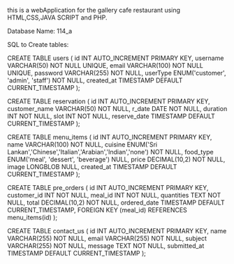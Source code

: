 this is a webApplication for the gallery cafe restaurant using HTML,CSS,JAVA SCRIPT and PHP.

Database Name: 114_a

SQL to Create tables:

CREATE TABLE users (
    id INT AUTO_INCREMENT PRIMARY KEY,
    username VARCHAR(50) NOT NULL UNIQUE,
    email VARCHAR(100) NOT NULL UNIQUE,
    password VARCHAR(255) NOT NULL,
    userType ENUM('customer', 'admin', 'staff') NOT NULL,
    created_at TIMESTAMP DEFAULT CURRENT_TIMESTAMP
);

CREATE TABLE reservation (
    id INT AUTO_INCREMENT PRIMARY KEY,
    customer_name VARCHAR(50) NOT NULL,
    r_date DATE NOT NULL,
    duration INT NOT NULL,
    slot INT NOT NULL,
    reserve_date TIMESTAMP DEFAULT CURRENT_TIMESTAMP
);

CREATE TABLE menu_items (
    id INT AUTO_INCREMENT PRIMARY KEY,
    name VARCHAR(100) NOT NULL,
    cuisine ENUM('Sri Lankan','Chinese','Italian','Arabian','Indian','none') NOT NULL,
    food_type ENUM('meal', 'dessert', 'beverage') NULL,
    price DECIMAL(10,2) NOT NULL,
    image LONGBLOB NULL,
    created_at TIMESTAMP DEFAULT CURRENT_TIMESTAMP
);


CREATE TABLE pre_orders (
    id INT AUTO_INCREMENT PRIMARY KEY,
    customer_id INT NOT NULL,
    meal_id INT NOT NULL,
    quantities TEXT NOT NULL,
    total DECIMAL(10,2) NOT NULL,
    ordered_date TIMESTAMP DEFAULT CURRENT_TIMESTAMP,
    FOREIGN KEY (meal_id) REFERENCES menu_items(id)
);

CREATE TABLE contact_us (
    id INT AUTO_INCREMENT PRIMARY KEY,
    name VARCHAR(255) NOT NULL,
    email VARCHAR(255) NOT NULL,
    subject VARCHAR(255) NOT NULL,
    message TEXT NOT NULL,
    submitted_at TIMESTAMP DEFAULT CURRENT_TIMESTAMP
);
